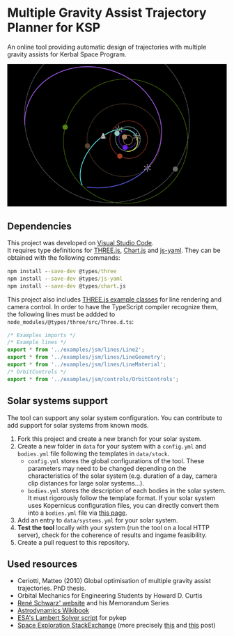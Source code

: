 # Multiple Gravity Assist Trajectory Planner for KSP

An online tool providing automatic design of trajectories with multiple gravity assists for Kerbal Space Program.

![Example trajectory](imgs/example_trajectory_2.png)

## Dependencies

This project was developed on [Visual Studio Code](https://code.visualstudio.com/).  
It requires type definitions for [THREE.js](https://github.com/mrdoob/three.js/), [Chart.js](https://github.com/chartjs)
and [js-yaml](https://github.com/nodeca/js-yaml). They can be obtained with the following commands:

```cmd
npm install --save-dev @types/three
npm install --save-dev @types/js-yaml
npm install --save-dev @types/chart.js
```

This project also includes [THREE.js example classes](https://github.com/mrdoob/three.js/tree/dev/examples/js) for line rendering and camera control.
In order to have the TypeScript compiler recognize them, the following lines must be addded to
`node_modules/@types/three/src/Three.d.ts`:

```js
/* Examples imports */
/* Example lines */
export * from '../examples/jsm/lines/Line2';
export * from '../examples/jsm/lines/LineGeometry';
export * from '../examples/jsm/lines/LineMaterial';
/* OrbitControls */
export * from '../examples/jsm/controls/OrbitControls';
```

## Solar systems support

The tool can support any solar system configuration. You can contribute to add support for solar systems from known mods.

1. Fork this project and create a new branch for your solar system.
2. Create a new folder in `data` for your system with a `config.yml`
and `bodies.yml` file following the templates in `data/stock`.
    - `config.yml` stores the global configurations of the tool. These parameters may need
    to be changed depending on the characteristics of the solar system (e.g. duration of a day,
    camera clip distances for large solar systems...).
    - `bodies.yml` stores the description of each bodies in the solar system. It must
    rigorously follow the template format. If your solar
    system uses Kopernicus configuration files, you can directly convert them into
    a `bodies.yml` file via [this page](https://krafpy.github.io/KSP-MGA-Planner/tools/cfg-to-yml/).
3. Add an entry to `data/systems.yml` for your solar system.
4. **Test the tool** locally with your system (run the tool on a local HTTP server),
check for the coherence of results and ingame feasibility.
5. Create a pull request to this repository.

## Used resources

- Ceriotti, Matteo (2010) Global optimisation of multiple gravity assist trajectories. PhD thesis.
- Orbital Mechanics for Engineering Students by Howard D. Curtis
- [René Schwarz' website](https://www.rene-schwarz.com/web/Home) and his Memorandum Series
- [Astrodynamics Wikibook](https://en.wikibooks.org/wiki/Astrodynamics)
- [ESA's Lambert Solver script](https://github.com/esa/pykep/blob/master/src/lambert_problem.cpp) for pykep
- [Space Exploration StackExchange](https://space.stackexchange.com/) (more precisely [this](https://space.stackexchange.com/questions/54414/how-to-calculate-the-velocity-vector-in-the-case-of-a-hyperbolic-orbit) and [this](https://space.stackexchange.com/questions/54448/calculating-the-time-of-flight-between-two-anomalies-gives-a-negative-result) post)
